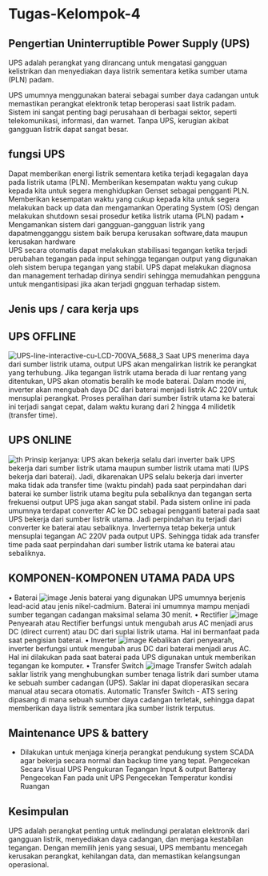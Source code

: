 # Tugas-Kelompok-4
## Pengertian Uninterruptible Power Supply (UPS)
UPS adalah perangkat yang dirancang untuk mengatasi gangguan kelistrikan dan menyediakan daya listrik sementara ketika sumber utama (PLN) padam.

UPS umumnya menggunakan baterai sebagai sumber daya cadangan untuk memastikan perangkat elektronik tetap beroperasi saat listrik padam. Sistem ini sangat penting bagi perusahaan di berbagai sektor, seperti telekomunikasi, informasi, dan warnet. Tanpa UPS, kerugian akibat gangguan listrik dapat sangat besar.

## fungsi UPS
Dapat memberikan energi listrik sementara ketika terjadi kegagalan daya pada listrik utama (PLN).
 Memberikan kesempatan waktu yang cukup kepada kita untuk segera menghidupkan Genset sebagai pengganti PLN.
 Memberikan kesempatan waktu yang cukup kepada kita untuk segera melakukan back up data dan mengamankan Operating System (OS) dengan melakukan shutdown sesai prosedur ketika listrik utama (PLN) padam
   • Mengamankan sistem dari gangguan-gangguan listrik yang dapatmengganggu sistem baik berupa kerusakan software,data maupun kerusakan hardware       
 UPS secara otomatis dapat melakukan stabilisasi tegangan ketika terjadi perubahan tegangan pada input sehingga tegangan output yang digunakan oleh sistem berupa tegangan yang stabil.
 UPS dapat melakukan diagnosa dan management terhadap dirinya sendiri sehingga memudahkan pengguna untuk mengantisipasi jika akan terjadi gngguan terhadap sistem.

 ## Jenis ups / cara kerja ups
 ## UPS OFFLINE
![UPS-line-interactive-cu-LCD-700VA_5688_3](https://github.com/user-attachments/assets/15957554-7347-4d8f-a574-6a23108ea1eb)
 Saat UPS menerima daya dari sumber listrik utama, output UPS akan mengalirkan listrik ke perangkat yang terhubung. Jika tegangan listrik utama berada di luar rentang yang ditentukan, UPS akan otomatis beralih ke mode baterai. Dalam mode ini, inverter akan mengubah daya DC dari baterai menjadi listrik AC 220V untuk mensuplai perangkat. Proses peralihan dari sumber listrik utama ke baterai ini terjadi sangat cepat, dalam waktu kurang dari 2 hingga 4 milidetik (transfer time).

 ## UPS ONLINE
 ![th](https://github.com/user-attachments/assets/84df6132-5680-41f8-a761-70c33bc20c3d)
 Prinsip kerjanya: UPS akan bekerja selalu dari inverter baik UPS bekerja dari sumber listrik utama maupun sumber listrik utama mati (UPS bekerja dari baterai). Jadi, dikarenakan UPS selalu bekerja dari inverter maka tidak ada transfer time (waktu pindah) pada saat perpindahan dari baterai ke sumber listrik utama begitu pula sebaliknya dan tegangan serta frekuensi output UPS juga akan sangat stabil. Pada sistem online ini pada umumnya terdapat converter AC ke DC sebagai pengganti baterai pada saat UPS bekerja dari sumber listrik utama. Jadi perpindahan itu terjadi dari converter ke baterai atau sebaliknya. Inverternya tetap bekerja untuk mensuplai tegangan AC 220V pada output UPS. Sehingga tidak ada transfer time pada saat perpindahan dari sumber listrik utama ke baterai atau sebaliknya.

 ## KOMPONEN-KOMPONEN UTAMA PADA UPS
• Baterai
![image](https://github.com/user-attachments/assets/d970dd9e-e92c-4edb-9e13-fd3738159488)
Jenis baterai yang digunakan UPS umumnya berjenis lead-acid atau jenis nikel-cadmium.
Baterai ini umumnya mampu menjadi sumber tegangan cadangan maksimal selama 30 menit.
• Rectifier
![image](https://github.com/user-attachments/assets/cbb545f3-f00f-49e2-adbe-a3293ac1b028)
Penyearah atau Rectifier berfungsi untuk mengubah arus AC menjadi arus DC (direct current) atau DC dari suplai listrik utama. Hal ini bermanfaat pada saat pengisian baterai.
• Inverter
![image](https://github.com/user-attachments/assets/668db933-bb25-4e01-a4fe-5ce553e7096b)
Kebalikan dari penyearah, inverter berfungsi untuk mengubah arus DC dari baterai menjadi arus AC. Hal ini dilakukan pada saat baterai pada UPS digunakan
untuk memberikan tegangan ke komputer.
• Transfer Switch
![image](https://github.com/user-attachments/assets/c547f3d2-163b-4e66-be78-896869495487)
Transfer Switch adalah saklar listrik yang menghubungkan sumber tenaga listrik dari sumber utama ke sebuah sumber cadangan
(UPS). Saklar ini dapat dioperasikan secara manual atau secara otomatis. Automatic Transfer Switch - ATS sering dipasang di mana sebuah sumber daya cadangan terletak, sehingga dapat memberikan daya listrik sementara jika sumber listrik terputus.

## Maintenance UPS & battery
- Dilakukan untuk menjaga kinerja perangkat pendukung system SCADA agar bekerja secara normal dan backup time yang tepat.
 Pengecekan Secara Visual UPS
 Pengukuran Tegangan Input & output Batteray
 Pengecekan Fan pada unit UPS
 Pengecekan Temperatur kondisi Ruangan

## Kesimpulan
UPS adalah perangkat penting untuk melindungi peralatan elektronik dari gangguan listrik, menyediakan daya cadangan, dan menjaga kestabilan tegangan. Dengan memilih jenis yang sesuai, UPS membantu mencegah kerusakan perangkat, kehilangan data, dan memastikan kelangsungan operasional.
